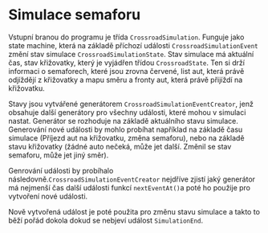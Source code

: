 # Simulace semaforu

Vstupní branou do programu je třída `CrossroadSimulation`. Funguje jako state machine, která na základě příchozí
události `CrossroadSimulationEvent` změní stav simulace `CrossroadSimulationState`. Stav simulace má aktuální čas, stav
křižovatky, který je vyjádřen třídou `CrossroadState`. Ten si drží informaci o semaforech, které jsou zrovna červené,
list aut, která právě odjíždějí z křižovatky a mapu směru a fronty aut, která právě přijíždí na křižovatku.

Stavy jsou vytvářené generátorem `CrossroadSimulationEventCreator`, jenž obsahuje další generátory pro všechny události,
které mohou v simulaci nastat. Generátor se rozhoduje na základě aktuálního stavu simulace. Generování nové události by mohlo probíhat například 
na základě času simulace (Příjezd aut na křižovatku, změna semaforu), nebo na základě stavu křižovatky (žádné auto nečeká, může jet další. Změnil se stav semaforu, může jet jiný směr). 

Genrování události by probíhalo následovně.`CrossroadSimulationEventCreator`
nejdříve zjistí jaký generátor má nejmenší čas další události funkcí `nextEventAt()`a poté ho použije pro vytvoření nové
události.

Nově vytvořená událost je poté použita pro změnu stavu simulace a takto to běží pořád dokola dokud se nebjeví událost
`SimulationEnd`.